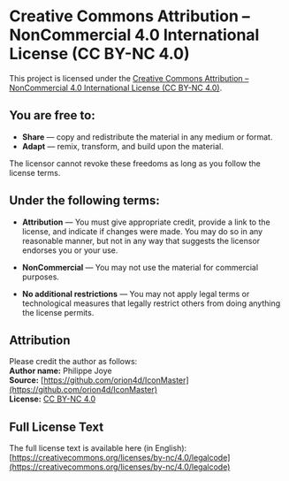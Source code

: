 # Creative Commons Attribution – NonCommercial 4.0 International License (CC BY-NC 4.0)

This project is licensed under the [Creative Commons Attribution – NonCommercial 4.0 International License (CC BY-NC 4.0)](https://creativecommons.org/licenses/by-nc/4.0/legalcode).

## You are free to:

- **Share** — copy and redistribute the material in any medium or format.  
- **Adapt** — remix, transform, and build upon the material.

The licensor cannot revoke these freedoms as long as you follow the license terms.

## Under the following terms:

- **Attribution** — You must give appropriate credit, provide a link to the license, and indicate if changes were made. You may do so in any reasonable manner, but not in any way that suggests the licensor endorses you or your use.

- **NonCommercial** — You may not use the material for commercial purposes.

- **No additional restrictions** — You may not apply legal terms or technological measures that legally restrict others from doing anything the license permits.

## Attribution

Please credit the author as follows:  
**Author name:** Philippe Joye  
**Source:** [https://github.com/orion4d/IconMaster](https://github.com/orion4d/IconMaster)  
**License:** [CC BY-NC 4.0](https://creativecommons.org/licenses/by-nc/4.0/legalcode)

## Full License Text

The full license text is available here (in English): [https://creativecommons.org/licenses/by-nc/4.0/legalcode](https://creativecommons.org/licenses/by-nc/4.0/legalcode)
